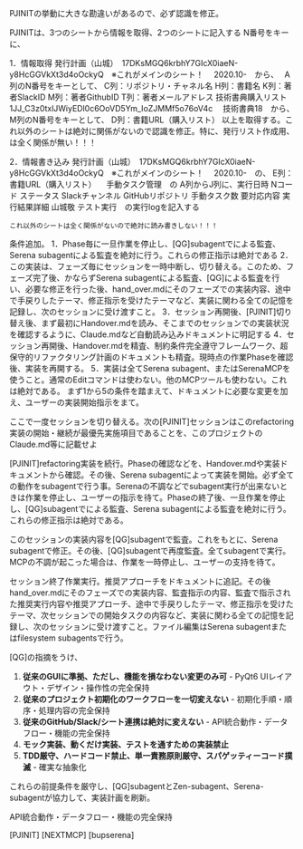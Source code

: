 PJINITの挙動に大きな勘違いがあるので、必ず認識を修正。

PJINITは、3つのシートから情報を取得、2つのシートに記入する
N番号をキーに、

1．情報取得
発行計画（山城）　17DKsMGQ6krbhY7GIcX0iaeN-y8HcGGVkXt3d4oOckyQ　※これがメインのシート！
　2020.10-　から、　
    A列のN番号をキーとして、
    C列：リポジトリ・チャネル名
    H列：書籍名
    K列：著者SlackID
    M列：著者GithubID
    T列：著者メールアドレス
技術書典購入リスト　1JJ_C3z0txlJWiyEDl0c6OoVD5Ym_IoZJMMf5o76oV4c
　技術書典18　から、
    M列のN番号をキーとして、
    D列：書籍URL（購入リスト）
以上を取得する。これ以外のシートは絶対に関係がないので認識を修正。特に、発行リスト作成用、は全く関係が無い！！！

2．情報書き込み
発行計画（山城）　17DKsMGQ6krbhY7GIcX0iaeN-y8HcGGVkXt3d4oOckyQ　※これがメインのシート！
　2020.10-　の、
    E列：書籍URL（購入リスト）
　手動タスク管理　の
    A列からJ列に、実行日時	Nコード	ステータス	Slackチャンネル	GitHubリポジトリ	手動タスク数	要対応内容	実行結果詳細	山城敬	テスト実行　の実行logを記入する

    これ以外のシートは全く関係がないので絶対に読み書きしない！！！

条件追加。
1．Phase毎に一旦作業を停止し、[QG]subagentでによる監査、Serena subagentによる監査を絶対に行う。これらの修正指示は絶対である
2．この実装は、フェーズ毎にセッションを一時中断し、切り替える。このため、フェーズ完了後、かならずSerena subagentによる監査、[QG]による監査を行い、必要な修正を行った後、hand_over.mdにそのフェーズでの実装内容、途中で手戻りしたテーマ、修正指示を受けたテーマなど、実装に関わる全ての記憶を記録し、次のセッションに受け渡すこと。
3．セッション再開後、[PJINIT]切り替え後、まず最初にHandover.mdを読み、そこまでのセッションでの実装状況を確認するように、Claude.mdなど自動読み込みドキュメントに明記する
4．セッション再開後、Handover.mdを精査、制約条件完全遵守フレームワーク、超保守的リファクタリング計画のドキュメントも精査。現時点の作業Phaseを確認後、実装を再開する。
5．実装は全てSerena subagent、またはSerenaMCPを使うこと。通常のEditコマンドは使わない。他のMCPツールも使わない。これは絶対である。
まず1から5の条件を踏まえて、ドキュメントに必要な変更を加え、ユーザーの実装開始指示をまて。

ここで一度セッションを切り替える。次の[PJINIT]セッションはこのrefactoring実装の開始・継続が最優先実施項目であることを、このプロジェクトのClaude.md等に記載せよ



[PJINIT]refactoring実装を続行。Phaseの確認などを、Handover.mdや実装ドキュメントから確認。その後、Serena subagentによって実装を開始。必ず全ての動作をsubagentで行う事。Serenaの不調などでsubagent実行が出来ないときは作業を停止し、ユーザーの指示を待て。Phaseの終了後、一旦作業を停止し、[QG]subagentでによる監査、Serena subagentによる監査を絶対に行う。これらの修正指示は絶対である。



このセッションの実装内容を[QG]subagentで監査。これをもとに、Serena subagentで修正。その後、[QG]subagentで再度監査。全てsubagentで実行。MCPの不調が起こった場合は、作業を一時停止し、ユーザーの支持を待て。


セッション終了作業実行。推奨アプローチをドキュメントに追記。その後hand_over.mdにそのフェーズでの実装内容、監査指示の内容、監査で指示された推奨実行内容や推奨アプローチ、途中で手戻りしたテーマ、修正指示を受けたテーマ、次セッションでの開始タスクの内容など、実装に関わる全ての記憶を記録し、次のセッションに受け渡すこと。ファイル編集はSerena subagentまたはfilesystem subagentsで行う。


[QG]の指摘をうけ、

1. **従来のGUIに準拠、ただし、機能を損なわない変更のみ可** - PyQt6 UIレイアウト・デザイン・操作性の完全保持
2. **従来のプロジェクト初期化のワークフローを一切変えない** - 初期化手順・順序・処理内容の完全保持
3. **従来のGitHub/Slack/シート連携は絶対に変えない** - API統合動作・データフロー・機能の完全保持
4. **モック実装、動くだけ実装、テストを通すための実装禁止**
5. **TDD厳守、ハードコード禁止、単一責務原則厳守、スパゲッティーコード撲滅** - 確実な抽象化

これらの前提条件を厳守し、[QG]subagentとZen-subagent、Serena-subagentが協力して、実装計画を刷新。

API統合動作・データフロー・機能の完全保持

[PJINIT]
[NEXTMCP]
[bupserena]
